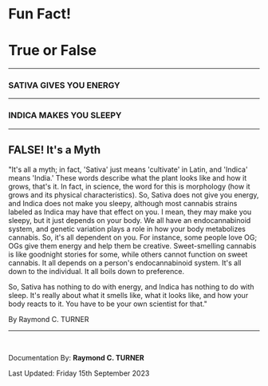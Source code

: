 # Fun Fact! 
# True or False

---

### SATIVA GIVES YOU ENERGY

---

### INDICA MAKES YOU SLEEPY

---

## **FALSE! It's a Myth**

"It's all a myth; in fact, 'Sativa' just means 'cultivate' in Latin, and 'Indica' means 'India.' These words describe what the plant looks like and how it grows, that's it. In fact, in science, the word for this is morphology (how it grows and its physical characteristics). So, Sativa does not give you energy, and Indica does not make you sleepy, although most cannabis strains labeled as Indica may have that effect on you. I mean, they may make you sleepy, but it just depends on your body. We all have an endocannabinoid system, and genetic variation plays a role in how your body metabolizes cannabis. So, it's all dependent on you. For instance, some people love OG; OGs give them energy and help them be creative. Sweet-smelling cannabis is like goodnight stories for some, while others cannot function on sweet cannabis. It all depends on a person's endocannabinoid system. It's all down to the individual. It all boils down to preference.

So, Sativa has nothing to do with energy, and Indica has nothing to do with sleep. It's really about what it smells like, what it looks like, and how your body reacts to it. You have to be your own scientist for that."

By Raymond C. TURNER

---

</br>

Documentation By: **Raymond C. TURNER**

Last Updated: Friday 15th September 2023